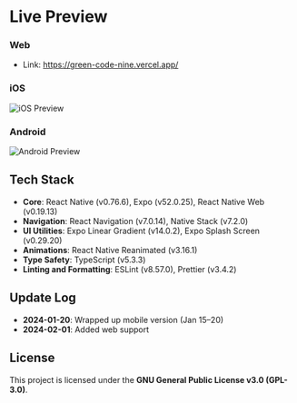 # Live Preview

### Web
- Link: https://green-code-nine.vercel.app/

### iOS

![iOS Preview](https://i.imgur.com/VT8Ic3g.gif)

### Android

![Android Preview](https://i.imgur.com/fyfMxpi.gif)

## Tech Stack

- **Core**: React Native (v0.76.6), Expo (v52.0.25), React Native Web (v0.19.13)
- **Navigation**: React Navigation (v7.0.14), Native Stack (v7.2.0)
- **UI Utilities**: Expo Linear Gradient (v14.0.2), Expo Splash Screen (v0.29.20)
- **Animations**: React Native Reanimated (v3.16.1)
- **Type Safety**: TypeScript (v5.3.3)
- **Linting and Formatting**: ESLint (v8.57.0), Prettier (v3.4.2)

## Update Log

- **2024-01-20**: Wrapped up mobile version (Jan 15–20)
- **2024-02-01**: Added web support

## License

This project is licensed under the **GNU General Public License v3.0 (GPL-3.0)**.
